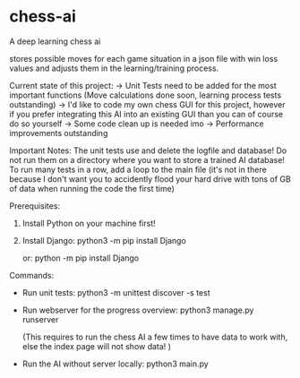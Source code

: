 # chess-ai

A deep learning chess ai

stores possible moves for each game situation in a json file with win loss values and adjusts them in the learning/training process.

Current state of this project:
-> Unit Tests need to be added for the most important functions (Move calculations done soon, learning process tests outstanding)
-> I'd like to code my own chess GUI for this project, however if you prefer integrating this AI into an existing GUI than you can of course do so yourself
-> Some code clean up is needed imo
-> Performance improvements outstanding

Important Notes:
The unit tests use and delete the logfile and database!
Do not run them on a directory where you want to store a trained AI database!
To run many tests in a row, add a loop to the main file (it's not in there because I don't want you to accidently flood your hard drive with tons of GB of data when running the code the first time)

Prerequisites:

1. Install Python on your machine first!
2. Install Django: python3 -m pip install Django

   or: python -m pip install Django

Commands:

- Run unit tests: python3 -m unittest discover -s test

- Run webserver for the progress overview: python3 manage.py runserver

  (This requires to run the chess AI a few times to have data to work with, else the index page will not show data! )

- Run the AI without server locally: python3 main.py

